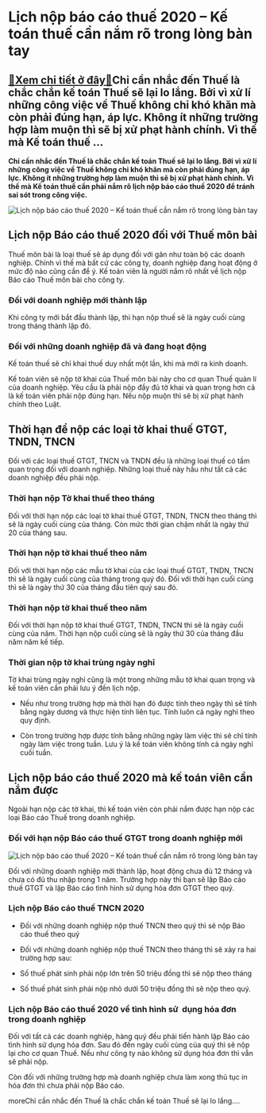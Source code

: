 Lịch nộp báo cáo thuế 2020 – Kế toán thuế cần nắm rõ trong lòng bàn tay
=======================================================================

[:gift:Xem chi tiết ở đây:gift:](https://hddtvn.com/lich-nop-bao-cao-thue-2020-ke-toan-thue-can-nam-ro-trong-long-ban-tay/)Chỉ cần nhắc đến Thuế là chắc chắn kế toán Thuế sẽ lại lo lắng. Bởi vì xử lí những công việc về Thuế không chỉ khó khăn mà còn phải đúng hạn, áp lực. Không ít những trường hợp làm muộn thì sẽ bị xử phạt hành chính. Vì thế mà Kế toán thuế …
-----------------------------------------------------------------------------------------------------------------------------------------------------------------------------------------------------------------------------------------------

**Chỉ cần nhắc đến Thuế là chắc chắn kế toán Thuế sẽ lại lo lắng. Bởi vì xử lí những công việc về Thuế không chỉ khó khăn mà còn phải đúng hạn, áp lực. Không ít những trường hợp làm muộn thì sẽ bị xử phạt hành chính. Vì thế mà Kế toán thuế cần phải nắm rõ lịch nộp báo cáo thuế 2020 để tránh sai sót trong công việc.**


![Lịch nộp báo cáo thuế 2020 – Kế toán thuế cần nắm rõ trong lòng bàn tay](https://hddtvn.com/wp-content/uploads/2021/01/kC3AA-khai-thuE1BABF.jpg)


Lịch nộp Báo cáo thuế 2020 đối với Thuế môn bài
-----------------------------------------------


Thuế môn bài là loại thuế sẽ áp dụng đối với gân như toàn bộ các doanh nghiệp. Chính vì thế mà bất cứ các công ty, doanh nghiệp đang hoạt động ở mức độ nào cũng cần để ý. Kế toán viên là người nắm rõ nhất về lịch nộp Báo cáo Thuế môn bài cho công ty.


### Đối với doanh nghiệp mới thành lập


Khi công ty mới bắt đầu thành lập, thì hạn nộp thuế sẽ là ngày cuối cùng trong tháng thành lập đó.


### Đối với những doanh nghiệp đã và đang hoạt động


Kế toán thuế sẽ chỉ khai thuế duy nhất một lần, khi mà mới ra kinh doanh.


Kế toán viên sẽ nộp tờ khai của Thuế môn bài này cho cơ quan Thuế quản lí của doanh nghiệp. Yêu cầu là phải nộp đầy đủ tờ khai và quan trọng hơn cả là kế toán viên phải nộp đúng hạn. Nếu nộp muộn thì sẽ bị xử phạt hành chính theo Luật.


Thời hạn để nộp các loại tờ khai thuế GTGT, TNDN, TNCN
------------------------------------------------------


Đối với các loại thuế GTGT, TNCN và TNDN đều là những loại thuế có tầm quan trọng đối với doanh nghiệp. Những loại thuế này hầu như tất cả các doanh nghiệp đều phải nộp.


### Thời hạn nộp Tờ khai thuế theo tháng


Đối với thời hạn nộp các loại tờ khai thuế GTGT, TNDN, TNCN theo tháng thì sẽ là ngày cuối cùng của tháng. Còn mức thời gian chậm nhất là ngày thứ 20 của tháng sau.


### Thời hạn nộp tờ khai thuế theo năm


Đối với thời hạn nộp các mẫu tờ khai của các loại thuế GTGT, TNDN, TNCN thì sẽ là ngày cuối cùng của tháng trong quý đó. Đối với thời hạn cuối cùng thì sẽ là ngày thứ 30 của tháng đầu tiên quý sau đó.


### Thời hạn nộp tờ khai thuế theo năm


Đối với thời hạn nộp tờ khai thuế GTGT, TNDN, TNCN thì sẽ là ngày cuối cùng của năm. Thời hạn nộp cuối cùng sẽ là ngày thứ 30 của tháng đầu năm năm kế tiếp.


### Thời gian nộp tờ khai trùng ngày nghỉ


Tờ khai trùng ngày nghỉ cũng là một trong những mẫu tờ khai quan trọng và kế toán viên cần phải lưu ý đến lịch nộp.




* Nếu như trong trường hợp mà thời hạn đó được tính theo ngày thì sẽ tính bằng ngày dương và thực hiện tính liên tục. Tính luôn cả ngày nghỉ theo quy định.

* Còn trong trường hợp được tính bằng những ngày làm việc thì sẽ chỉ tính ngày làm việc trong tuần. Lưu ý là kế toán viên không tính cả ngày nghỉ cuối tuần.



Lịch nộp báo cáo thuế 2020 mà kế toán viên cần nắm được
-------------------------------------------------------


Ngoài hạn nộp các tờ khai, thì kế toán viên còn phải nắm được hạn nộp các loại Báo cáo Thuế trong doanh nghiệp.


### Đối với hạn nộp Báo cáo thuế GTGT trong doanh nghiệp mới


![Lịch nộp báo cáo thuế 2020 – Kế toán thuế cần nắm rõ trong lòng bàn tay](https://hddtvn.com/wp-content/uploads/2021/01/khai-niem-thue-thu-nhap-doanh-nghiep.jpg)


Đối với những doanh nghiệp mới thành lập, hoạt động chưa đủ 12 tháng và chưa có đủ thu nhập trong 1 năm. Trường hợp này thì bạn sẽ lập Báo cáo thuế GTGT và lập Báo cáo tình hình sử dụng hóa đơn GTGT theo quý.


### Lịch nộp Báo cáo thuế TNCN 2020




* Đối với những doanh nghiệp nộp thuế TNCN theo quý thì sẽ nộp Báo cáo thuế theo quý

* Đối với những doanh nghiệp nộp thuế TNCN theo tháng thì sẽ xảy ra hai trường hợp sau:



+ Số thuế phát sinh phải nộp lớn trên 50 triệu đồng thì sẽ nộp theo tháng


+ Số thuế phát sinh phải nộp nhỏ dưới 50 triệu đồng thì sẽ nộp theo quý.


### Lịch nộp Báo cáo thuế 2020 về tình hình sử  dụng hóa đơn trong doanh nghiệp


Đối với tất cả các doanh nghiệp, hàng quý đều phải tiến hành lập Báo cáo tình hình sử dụng hóa đơn. Sau đó đến ngày cuối cùng của quý thì sẽ nộp lại cho cơ quan Thuế. Nếu như công ty nào không sử dụng hóa đơn thì vẫn sẽ phải nộp.


Còn đối với những trường hợp mà doanh nghiệp chưa làm xong thủ tục in hóa đơn thì chưa phải nộp Báo cáo.


moreChỉ cần nhắc đến Thuế là chắc chắn kế toán Thuế sẽ lại lo lắng….

